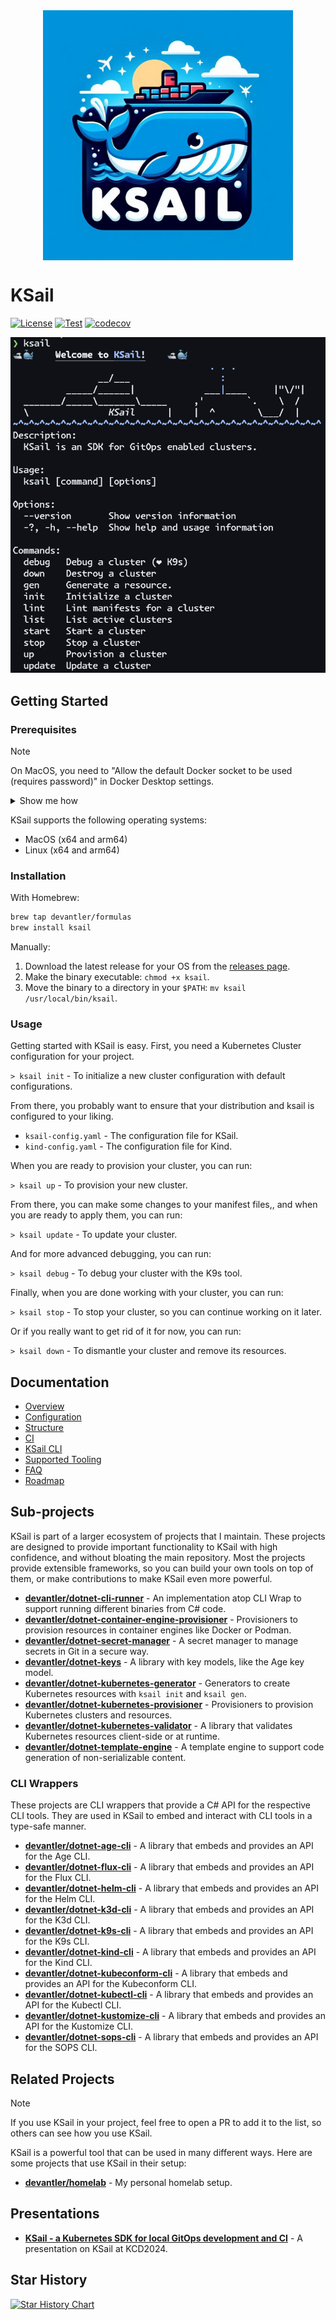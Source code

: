 <div align="center">
  <img width="400px" alt="ksail" align="center" src="./docs/images/ksail-logo.png" />
</div>

# KSail

[![License](https://img.shields.io/badge/License-Apache_2.0-blue.svg)](https://opensource.org/licenses/Apache-2.0)
[![Test](https://github.com/devantler/ksail/actions/workflows/test.yaml/badge.svg?branch=main)](https://github.com/devantler/ksail/actions/workflows/test.yaml)
[![codecov](https://codecov.io/gh/devantler/ksail/graph/badge.svg?token=DNEO90PfNR)](https://codecov.io/gh/devantler/ksail)

![KSail CLI](docs/images/ksail-cli.png)

## Getting Started

### Prerequisites

> [!NOTE]
> On MacOS, you need to "Allow the default Docker socket to be used (requires password)" in Docker Desktop settings.
>
> <details><summary>Show me how</summary>
>
> ![Enable Docker Socket in Docker Desktop](docs/images/enable-docker-socket-in-docker-desktop.png)
>
> </details>

KSail supports the following operating systems:

- MacOS (x64 and arm64)
- Linux (x64 and arm64)

### Installation

With Homebrew:

```sh
brew tap devantler/formulas
brew install ksail
```

Manually:

1. Download the latest release for your OS from the [releases page](https://github.com/devantler/ksail/releases).
2. Make the binary executable: `chmod +x ksail`.
3. Move the binary to a directory in your `$PATH`: `mv ksail /usr/local/bin/ksail`.

### Usage

Getting started with KSail is easy. First, you need a Kubernetes Cluster configuration for your project.

`> ksail init` - To initialize a new cluster configuration with default configurations.

From there, you probably want to ensure that your distribution and ksail is configured to your liking.

- `ksail-config.yaml` - The configuration file for KSail.
- `kind-config.yaml` - The configuration file for Kind.

When you are ready to provision your cluster, you can run:

`> ksail up` - To provision your new cluster.

From there, you can make some changes to your manifest files,, and when you are ready to apply them, you can run:

`> ksail update` - To update your cluster.

And for more advanced debugging, you can run:

`> ksail debug` - To debug your cluster with the K9s tool.

Finally, when you are done working with your cluster, you can run:

`> ksail stop` - To stop your cluster, so you can continue working on it later.

Or if you really want to get rid of it for now, you can run:

`> ksail down` - To dismantle your cluster and remove its resources.

## Documentation

- [Overview](./docs/0-overview.md)
- [Configuration](./docs/1-configuration.md)
- [Structure](./docs/2-structure.md)
- [CI](./docs/3-ci.md)
- [KSail CLI](./docs/4-ksail-cli.md)
- [Supported Tooling](./docs/5-supported-tooling.md)
- [FAQ](./docs/6-faq.md)
- [Roadmap](./docs/7-roadmap.md)

## Sub-projects

KSail is part of a larger ecosystem of projects that I maintain. These projects are designed to provide important functionality to KSail with high confidence, and without bloating the main repository. Most the projects provide extensible frameworks, so you can build your own tools on top of them, or make contributions to make KSail even more powerful.

- **[devantler/dotnet-cli-runner](https://github.com/devantler/dotnet-cli-runner)** - An implementation atop CLI Wrap to support running different binaries from C# code.
- **[devantler/dotnet-container-engine-provisioner](https://github.com/devantler/dotnet-container-engine-provisioner)** - Provisioners to provision resources in container engines like Docker or Podman.
- **[devantler/dotnet-secret-manager](https://github.com/devantler/dotnet-secret-manager)** - A secret manager to manage secrets in Git in a secure way.
- **[devantler/dotnet-keys](https://github.com/devantler/dotnet-keys)** - A library with key models, like the Age key model.
- **[devantler/dotnet-kubernetes-generator](https://github.com/devantler/dotnet-kubernetes-generator)** - Generators to create Kubernetes resources with `ksail init` and `ksail gen`.
- **[devantler/dotnet-kubernetes-provisioner](https://github.com/devantler/dotnet-kubernetes-provisioner)** - Provisioners to provision Kubernetes clusters and resources.
- **[devantler/dotnet-kubernetes-validator](https://github.com/devantler/dotnet-kubernetes-validator)** - A library that validates Kubernetes resources client-side or at runtime.
- **[devantler/dotnet-template-engine](https://github.com/devantler/dotnet-template-engine)** - A template engine to support code generation of non-serializable content.

### CLI Wrappers

These projects are CLI wrappers that provide a C# API for the respective CLI tools. They are used in KSail to embed and interact with CLI tools in a type-safe manner.

- **[devantler/dotnet-age-cli](https://github.com/devantler/dotnet-age-cli)** - A library that embeds and provides an API for the Age CLI.
- **[devantler/dotnet-flux-cli](https://github.com/devantler/dotnet-flux-cli)** - A library that embeds and provides an API for the Flux CLI.
- **[devantler/dotnet-helm-cli](https://github.com/devantler/dotnet-helm-cli)** - A library that embeds and provides an API for the Helm CLI.
- **[devantler/dotnet-k3d-cli](https://github.com/devantler/dotnet-k3d-cli)** - A library that embeds and provides an API for the K3d CLI.
- **[devantler/dotnet-k9s-cli](https://github.com/devantler/dotnet-k9s-cli)** - A library that embeds and provides an API for the K9s CLI.
- **[devantler/dotnet-kind-cli](https://github.com/devantler/dotnet-kind-cli)** - A library that embeds and provides an API for the Kind CLI.
- **[devantler/dotnet-kubeconform-cli](https://github.com/devantler/dotnet-kubeconform-cli)** - A library that embeds and provides an API for the Kubeconform CLI.
- **[devantler/dotnet-kubectl-cli](https://github.com/devantler/dotnet-kubectl-cli)** - A library that embeds and provides an API for the Kubectl CLI.
- **[devantler/dotnet-kustomize-cli](https://github.com/devantler/dotnet-kustomize-cli)** - A library that embeds and provides an API for the Kustomize CLI.
- **[devantler/dotnet-sops-cli](https://github.com/devantler/dotnet-sops-cli)** - A library that embeds and provides an API for the SOPS CLI.

## Related Projects

> [!NOTE]
> If you use KSail in your project, feel free to open a PR to add it to the list, so others can see how you use KSail.

KSail is a powerful tool that can be used in many different ways. Here are some projects that use KSail in their setup:

- **[devantler/homelab](https://github.com/devantler/homelab)** - My personal homelab setup.

## Presentations

- **[KSail - a Kubernetes SDK for local GitOps development and CI](https://youtu.be/Q-Hfn_-B7p8?si=2Uec_kld--fNw3gm)** - A presentation on KSail at KCD2024.

## Star History

[![Star History Chart](https://api.star-history.com/svg?repos=devantler/ksail&type=Date)](https://star-history.com/#devantler/ksail&Date)
